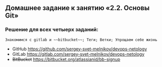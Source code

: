 ## Домашнее задание к занятию «2.2. Основы Git»
### Решение для всех четыерх заданий: 
    Знакомимся с gitlab и ~~bitbucket~~; Теги; Ветки; Упрощаем себе жизнь

* GitHub https://github.com/sergey-svet-melnikov/devops-netology
* GitLab https://gitlab.com/sergey-svet-melnikov/devops-netology
* ~~BitBucket~~ https://bitbucket.org/atlassianid/bb-signup





